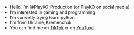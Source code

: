 - Hello, I’m @PlayKO-Production (or PlayKO on social media) 
- I’m interested in gaming and programming
- I’m currently trying learn python
- I'm from Ukraine, Kremenchuk
- You can find me on [TikTok](http://tiktok.com/@playko1337) or on [YouTube](https://www.youtube.com/c/PlayKO_)
